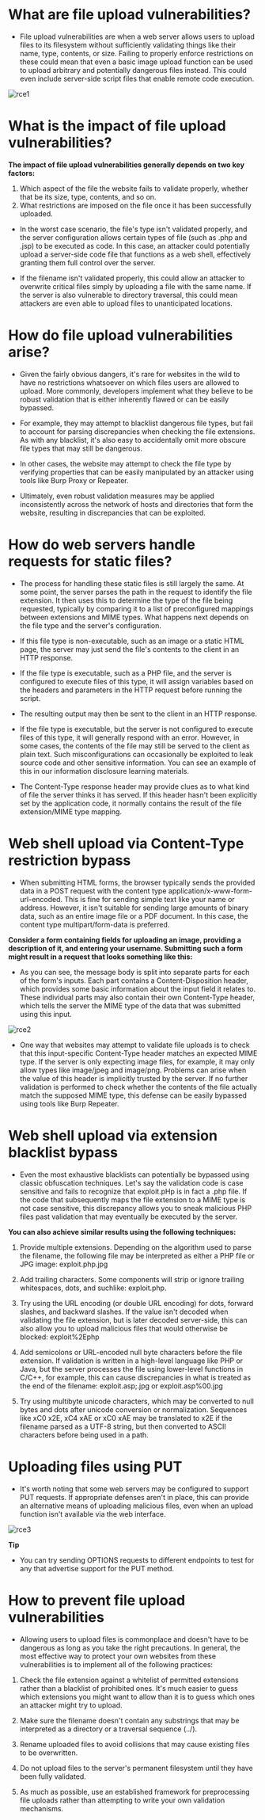 # What are file upload vulnerabilities?

* File upload vulnerabilities are when a web server allows users to upload files to its filesystem without sufficiently validating things like their name, type, contents, or size. Failing to properly enforce restrictions on these could mean that even a basic image upload function can be used to upload arbitrary and potentially dangerous files instead. This could even include server-side script files that enable remote code execution.

![rce1](https://github.com/InfoSecExplorer/File-upload-vulnerabilities/assets/145893728/42552d35-2705-440a-a6da-55c959752daa)

# What is the impact of file upload vulnerabilities?

**The impact of file upload vulnerabilities generally depends on two key factors:**

1. Which aspect of the file the website fails to validate properly, whether that be its size, type, contents, and so on.
2. What restrictions are imposed on the file once it has been successfully uploaded.

* In the worst case scenario, the file's type isn't validated properly, and the server configuration allows certain types of file (such as .php and .jsp) to be executed as code. In this case, an attacker could potentially upload a server-side code file that functions as a web shell, effectively granting them full control over the server.

* If the filename isn't validated properly, this could allow an attacker to overwrite critical files simply by uploading a file with the same name. If the server is also vulnerable to directory traversal, this could mean attackers are even able to upload files to unanticipated locations.

# How do file upload vulnerabilities arise?

* Given the fairly obvious dangers, it's rare for websites in the wild to have no restrictions whatsoever on which files users are allowed to upload. More commonly, developers implement what they believe to be robust validation that is either inherently flawed or can be easily bypassed.

* For example, they may attempt to blacklist dangerous file types, but fail to account for parsing discrepancies when checking the file extensions. As with any blacklist, it's also easy to accidentally omit more obscure file types that may still be dangerous.

* In other cases, the website may attempt to check the file type by verifying properties that can be easily manipulated by an attacker using tools like Burp Proxy or Repeater.

* Ultimately, even robust validation measures may be applied inconsistently across the network of hosts and directories that form the website, resulting in discrepancies that can be exploited.

# How do web servers handle requests for static files?

* The process for handling these static files is still largely the same. At some point, the server parses the path in the request to identify the file extension. It then uses this to determine the type of the file being requested, typically by comparing it to a list of preconfigured mappings between extensions and MIME types. What happens next depends on the file type and the server's configuration.

* If this file type is non-executable, such as an image or a static HTML page, the server may just send the file's contents to the client in an HTTP response.

* If the file type is executable, such as a PHP file, and the server is configured to execute files of this type, it will assign variables based on the headers and parameters in the HTTP request before running the script.

* The resulting output may then be sent to the client in an HTTP response.

* If the file type is executable, but the server is not configured to execute files of this type, it will generally respond with an error. However, in some cases, the contents of the file may still be served to the client as plain text. Such misconfigurations can occasionally be exploited to leak source code and other sensitive information. You can see an example of this in our information disclosure learning materials.

* The Content-Type response header may provide clues as to what kind of file the server thinks it has served. If this header hasn't been explicitly set by the application code, it normally contains the result of the file extension/MIME type mapping.

# Web shell upload via Content-Type restriction bypass

 * When submitting HTML forms, the browser typically sends the provided data in a POST request with the content type application/x-www-form-url-encoded. This is fine for sending simple text like your name or address. However, it isn't suitable for sending large amounts of binary data, such as an entire image file or a PDF document. In this case, the content type multipart/form-data is preferred.

**Consider a form containing fields for uploading an image, providing a description of it, and entering your username. Submitting such a form might result in a request that looks something like this:**

*  As you can see, the message body is split into separate parts for each of the form's inputs. Each part contains a Content-Disposition header, which provides some basic information about the input field it relates to. These individual parts may also contain their own Content-Type header, which tells the server the MIME type of the data that was submitted using this input.

![rce2](https://github.com/InfoSecExplorer/File-upload-vulnerabilities/assets/145893728/063e32ff-4ba2-4b50-818c-8ef5ffe2ee8d)

* One way that websites may attempt to validate file uploads is to check that this input-specific Content-Type header matches an expected MIME type. If the server is only expecting image files, for example, it may only allow types like image/jpeg and image/png. Problems can arise when the value of this header is implicitly trusted by the server. If no further validation is performed to check whether the contents of the file actually match the supposed MIME type, this defense can be easily bypassed using tools like Burp Repeater.

# Web shell upload via extension blacklist bypass

* Even the most exhaustive blacklists can potentially be bypassed using classic obfuscation techniques. Let's say the validation code is case sensitive and fails to recognize that exploit.pHp is in fact a .php file. If the code that subsequently maps the file extension to a MIME type is not case sensitive, this discrepancy allows you to sneak malicious PHP files past validation that may eventually be executed by the server.

**You can also achieve similar results using the following techniques:** 

1. Provide multiple extensions. Depending on the algorithm used to parse the filename, the following file may be interpreted as either a PHP file or JPG image: exploit.php.jpg

2. Add trailing characters. Some components will strip or ignore trailing whitespaces, dots, and suchlike: exploit.php.
  
3. Try using the URL encoding (or double URL encoding) for dots, forward slashes, and backward slashes. If the value isn't decoded when validating the file extension, but is later decoded server-side, this can also allow you to upload malicious files that would otherwise be blocked: exploit%2Ephp
 
4. Add semicolons or URL-encoded null byte characters before the file extension. If validation is written in a high-level language like PHP or Java, but the server processes the file using lower-level functions in C/C++, for example, this can cause discrepancies in what is treated as the end of the filename: exploit.asp;.jpg or exploit.asp%00.jpg
  
5. Try using multibyte unicode characters, which may be converted to null bytes and dots after unicode conversion or normalization. Sequences like xC0 x2E, xC4 xAE or xC0 xAE may be translated to x2E if the filename parsed as a UTF-8 string, but then converted to ASCII characters before being used in a path.

# Uploading files using PUT

* It's worth noting that some web servers may be configured to support PUT requests. If appropriate defenses aren't in place, this can provide an alternative means of uploading malicious files, even when an upload function isn't available via the web interface.

![rce3](https://github.com/InfoSecExplorer/File-upload-vulnerabilities/assets/145893728/08eb3cb6-ce30-4cce-aa15-e08744b10d0f)
 
**Tip**
* You can try sending OPTIONS requests to different endpoints to test for any that advertise support for the PUT method.

# How to prevent file upload vulnerabilities

* Allowing users to upload files is commonplace and doesn't have to be dangerous as long as you take the right precautions. In general, the most effective way to protect your own websites from these vulnerabilities is to implement all of the following practices:

1. Check the file extension against a whitelist of permitted extensions rather than a blacklist of prohibited ones. It's much easier to guess which extensions you might want to allow than it is to guess which ones an attacker might try to upload.
 
2. Make sure the filename doesn't contain any substrings that may be interpreted as a directory or a traversal sequence (../).

3. Rename uploaded files to avoid collisions that may cause existing files to be overwritten.

4. Do not upload files to the server's permanent filesystem until they have been fully validated.

5. As much as possible, use an established framework for preprocessing file uploads rather than attempting to write your own validation mechanisms.











